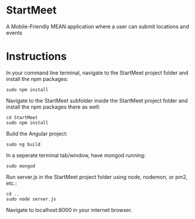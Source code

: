 # StartMeet
A Mobile-Friendly MEAN application where a user can submit locations and events

# Instructions

In your command line terminal, navigate to the StartMeet project folder and install the npm packages:

```
sudo npm install
```

Navigate to the StartMeet subfolder inside the StartMeet project folder and install the npm packages there as well:

```
cd StartMeet
sudo npm install
```

Build the Angular project:

```
sudo ng build
```

In a seperate terminal tab/window, have mongod running:

```
sudo mongod
```

Run server.js in the StartMeet project folder using node, nodemon, or pm2, etc.:

```
cd ..
sudo node server.js
```

Navigate to localhost:8000 in your internet browser.
